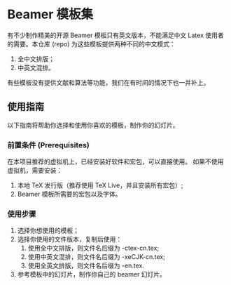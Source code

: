 # Beamer 模板集

有不少制作精美的开源 Beamer 模板只有英文版本，不能满足中文 Latex
使用者的需要。本仓库 (repo) 为这些模板提供两种不同的中文模式：
1. 全中文排版；
1. 中英文混排。

有些模板没有提供文献和算法等功能，我们在有时间的情况下也一并补上。

## 使用指南

以下指南将帮助你选择和使用你喜欢的模板，制作你的幻灯片。

### 前置条件 (Prerequisites)

在本项目推荐的虚拟机上，已经安装好软件和宏包，可以直接使用。
如果不使用虚拟机，需要安装：

1. 本地 TeX 发行版（推荐使用 TeX Live，并且安装所有宏包）;
1. Beamer 模板所需要的宏包以及字体。

### 使用步骤

1. 选择你想使用的模板；
1. 选择你使用的文件版本，复制后使用：
    1. 使用全中文排版，则文件名后缀为 -ctex-cn.tex;
    1. 使用中英文混排，则文件名后缀为 -xeCJK-cn.tex;
    1. 使用全英文排版，则文件名后缀为 -en.tex.
1. 参考模板中的幻灯片，制作你自己的 beamer 幻灯片。
